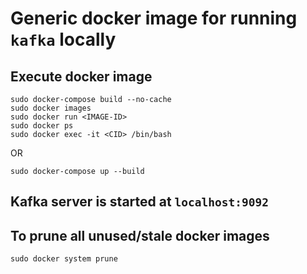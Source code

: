 # Generic docker image for running `kafka` locally

## Execute docker image 

````
sudo docker-compose build --no-cache
sudo docker images
sudo docker run <IMAGE-ID>
sudo docker ps
sudo docker exec -it <CID> /bin/bash
````

OR

````
sudo docker-compose up --build
````

## Kafka server is started at `localhost:9092`

## To prune all unused/stale docker images

````
sudo docker system prune
````

